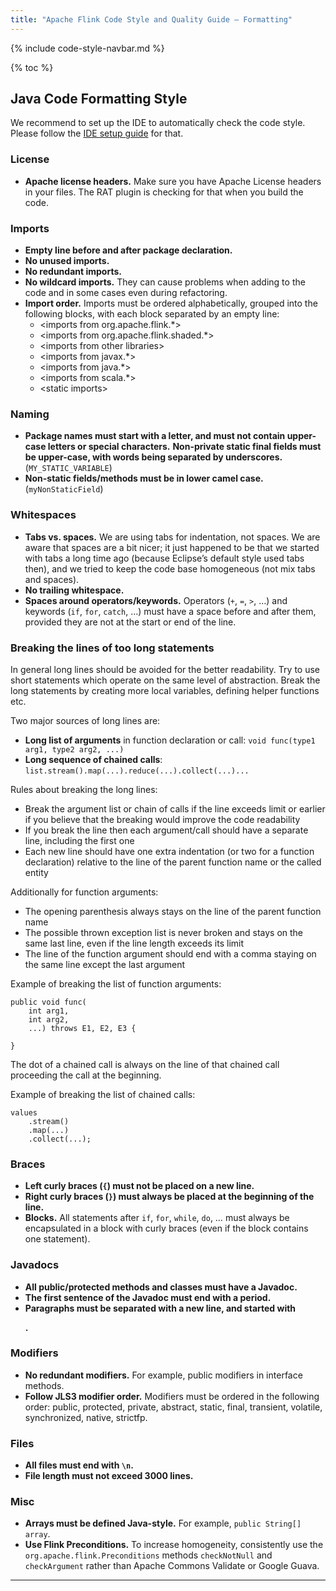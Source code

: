 ```yaml
---
title: "Apache Flink Code Style and Quality Guide — Formatting"
---
```


{% include code-style-navbar.md %}

{% toc %}



## Java Code Formatting Style

We recommend to set up the IDE to automatically check the code style. Please follow the [IDE setup guide](https://ci.apache.org/projects/flink/flink-docs-master/flinkDev/ide_setup.html#checkstyle-for-java) for that.


### License

* **Apache license headers.** Make sure you have Apache License headers in your files. The RAT plugin is checking for that when you build the code.

### Imports

* **Empty line before and after package declaration.**
* **No unused imports.**
* **No redundant imports.**
* **No wildcard imports.** They can cause problems when adding to the code and in some cases even during refactoring.
* **Import order.** Imports must be ordered alphabetically, grouped into the following blocks, with each block separated by an empty line:
    * &lt;imports from org.apache.flink.*&gt;
    * &lt;imports from org.apache.flink.shaded.*&gt;
    * &lt;imports from other libraries&gt;
    * &lt;imports from javax.*&gt;
    * &lt;imports from java.*&gt;
    * &lt;imports from scala.*&gt;
    * &lt;static imports&gt;


### Naming

* **Package names must start with a letter, and must not contain upper-case letters or special characters.** **Non-private static final fields must be upper-case, with words being separated by underscores.**(`MY_STATIC_VARIABLE`)
* **Non-static fields/methods must be in lower camel case.** (`myNonStaticField`)


### Whitespaces

* **Tabs vs. spaces.** We are using tabs for indentation, not spaces. We are aware that spaces are a bit nicer; it just happened to be that we started with tabs a long time ago (because Eclipse’s default style used tabs then), and we tried to keep the code base homogeneous (not mix tabs and spaces).
* **No trailing whitespace.**
* **Spaces around operators/keywords.** Operators (`+`, `=`, `>`, …) and keywords (`if`, `for`, `catch`, …) must have a space before and after them, provided they are not at the start or end of the line.


### Breaking the lines of too long statements

In general long lines should be avoided for the better readability. Try to use short statements which operate on the same level of abstraction. Break the long statements by creating more local variables, defining helper functions etc.

Two major sources of long lines are:

* **Long list of arguments** in function declaration or call: `void func(type1 arg1, type2 arg2, ...)`
* **Long sequence of chained calls**: `list.stream().map(...).reduce(...).collect(...)...`

Rules about breaking the long lines:

* Break the argument list or chain of calls if the line exceeds limit or earlier if you believe that the breaking would improve the code readability
* If you break the line then each argument/call should have a separate line, including the first one
* Each new line should have one extra indentation (or two for a function declaration) relative to the line of the parent function name or the called entity

Additionally for function arguments:

* The opening parenthesis always stays on the line of the parent function name
* The possible thrown exception list is never broken and stays on the same last line, even if the line length exceeds its limit
* The line of the function argument should end with a comma staying on the same line except the last argument

Example of breaking the list of function arguments:

```
public void func(
    int arg1,
    int arg2,
    ...) throws E1, E2, E3 {

}
```

The dot of a chained call is always on the line of that chained call proceeding the call at the beginning.

Example of breaking the list of chained calls:

```
values
    .stream()
    .map(...)
    .collect(...);
```


### Braces

* **Left curly braces (<code>{</code>) must not be placed on a new line.**
* <strong>Right curly braces (<code>}</code>) must always be placed at the beginning of the line.</strong>
* <strong>Blocks.</strong> All statements after <code>if</code>, <code>for</code>, <code>while</code>, <code>do</code>, … must always be encapsulated in a block with curly braces (even if the block contains one statement).


### Javadocs

* **All public/protected methods and classes must have a Javadoc.**
* **The first sentence of the Javadoc must end with a period.**
* **Paragraphs must be separated with a new line, and started with <p>.**


### Modifiers

* **No redundant modifiers.** For example, public modifiers in interface methods.
* **Follow JLS3 modifier order.** Modifiers must be ordered in the following order: public, protected, private, abstract, static, final, transient, volatile, synchronized, native, strictfp.


### Files

* **All files must end with <code>\n</code>.**
* <strong>File length must not exceed 3000 lines.</strong>


### Misc

* **Arrays must be defined Java-style.** For example, `public String[] array`.
* **Use Flink Preconditions.** To increase homogeneity, consistently use the `org.apache.flink.Preconditions` methods `checkNotNull` and `checkArgument` rather than Apache Commons Validate or Google Guava.



<hr />
